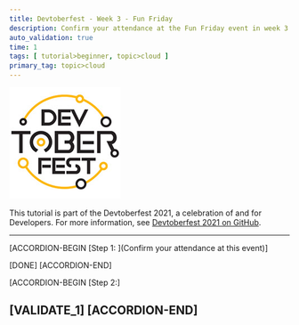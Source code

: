 ```yaml
---
title: Devtoberfest - Week 3 - Fun Friday
description: Confirm your attendance at the Fun Friday event in week 3.
auto_validation: true
time: 1
tags: [ tutorial>beginner, topic>cloud ]
primary_tag: topic>cloud
---
```


![Devtoberfest](Devtoberfest.jpg)

This tutorial is part of the Devtoberfest 2021, a celebration of and for Developers. For more information, see [Devtoberfest 2021 on GitHub](https://github.com/SAP-samples/devtoberfest-2021).

---

[ACCORDION-BEGIN [Step 1: ](Confirm your attendance at this event)]


[DONE]
[ACCORDION-END]

[ACCORDION-BEGIN [Step 2:]



[VALIDATE_1]
[ACCORDION-END]
---
